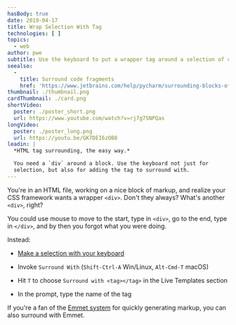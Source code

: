 ```yaml
---
hasBody: true
date: 2019-04-17
title: Wrap Selection With Tag
technologies: [ ]
topics:
  - web
author: pwe
subtitle: Use the keyboard to put a wrapper tag around a selection of code.
seealso:
  - 
    title: Surround code fragments
    href: 'https://www.jetbrains.com/help/pycharm/surrounding-blocks-of-code-with-language-constructs.html#Surrounding_Blocks_of_Code_with_Language_Constructs.xml'
thumbnail: ./thumbnail.png
cardThumbnail: ./card.png
shortVideo:
  poster: ./poster_short.png
  url: https://www.youtube.com/watch?v=rj7g7SNPQas
longVideo:
  poster: ./poster_long.png
  url: https://youtu.be/GK7DEI6zOB8
leadin: |
  *HTML tag surrounding, the easy way.*

  You need a `div` around a block. Use the keyboard not just for
  selection, but also for adding the tag to surround with.
---
```


You're in an HTML file, working on a nice block of markup, and realize your CSS framework wants a wrapper `<div>`. Don't they always? What's another `<div>`, right?

You could use mouse to move to the start, type in `<div>`, go to the end, type in `</div>`, and by then you forgot what you were doing.

Instead:

- [Make a selection with your keyboard](../make-extend-selection/)

- Invoke `Surround With` (`Shift-Ctrl-A` Win/Linux, `Alt-Cmd-T` macOS)

- Hit `T` to choose `Surround with <tag></tag>` in the Live Templates section

- In the prompt, type the name of the tag

If you're a fan of the [Emmet system](../../technologies/emmet) for quickly generating markup, you can also surround with Emmet.
